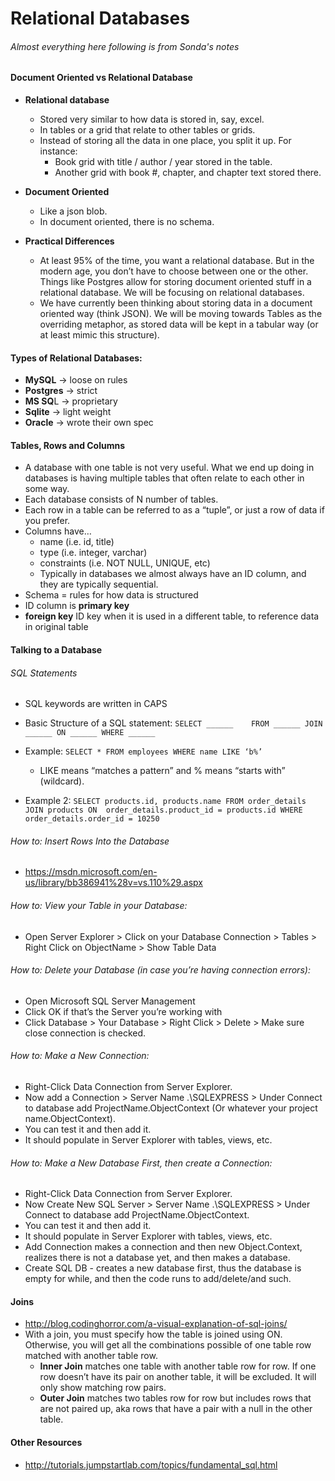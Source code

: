 # Relational Databases

###### Almost everything here following is from Sonda's notes

#### Document Oriented vs Relational Database
  * **Relational database**
    * Stored very similar to how data is stored in, say, excel.  
    * In tables or a grid that relate to other tables or grids.  
    * Instead of storing all the data in one place, you split it up.  For instance:    
      * Book grid with title / author / year stored in the table.  
      * Another grid with book #, chapter, and chapter text stored there.
  * **Document Oriented**
    * Like a json blob.  
    * In document oriented, there is no schema.

  * **Practical Differences**
    * At least 95% of the time, you want a relational database.  But in the modern age, you don’t have to choose between one or the other.  Things like Postgres allow for storing document oriented stuff in a relational database.  We will be focusing on relational databases.
    * We have currently been thinking about storing data in a document oriented way (think JSON).  We will be moving towards Tables as the overriding metaphor, as stored data will be kept in a tabular way (or at least mimic this structure).

#### Types of Relational Databases:
  * **MySQL** → loose on rules
  * **Postgres** → strict
  * **MS SQ**L → proprietary
  * **Sqlite** → light weight
  * **Oracle** → wrote their own spec

#### Tables, Rows and Columns
* A database with one table is not very useful.  What we end up doing in databases is having multiple tables that often relate to each other in some way.
* Each database consists of N number of tables.  
* Each row in a table can be referred to as a “tuple”, or just a row of data if you prefer.  
* Columns have…
	 * name (i.e. id, title)
	 * type (i.e. integer, varchar)
	 * constraints (i.e. NOT NULL, UNIQUE, etc)
	* Typically in databases we almost always have an ID column, and they are typically sequential.
* Schema = rules for how data is structured
* ID column is **primary key**
* **foreign key** ID key when it is used in a different table, to reference data in original table

#### Talking to a Database

###### SQL Statements
 * SQL keywords are written in CAPS
 * Basic Structure of a SQL statement:
	`SELECT ______   
	FROM ______
	JOIN ______ ON ______
	WHERE ______`

* Example:  `SELECT * FROM employees WHERE name LIKE ‘b%’`
   * LIKE means “matches a pattern” and % means “starts with” (wildcard).

* Example 2: `SELECT products.id, products.name FROM order_details JOIN products ON  order_details.product_id = products.id WHERE order_details.order_id = 10250`

###### How to: Insert Rows Into the Database
  * https://msdn.microsoft.com/en-us/library/bb386941%28v=vs.110%29.aspx

###### How to: View your Table in your Database:
  * Open Server Explorer > Click on your Database Connection > Tables > Right Click on ObjectName > Show Table Data

###### How to: Delete your Database (in case you’re having connection errors):
  * Open Microsoft SQL Server Management
  * Click OK if that’s the Server you’re working with
  * Click Database > Your Database > Right Click > Delete > Make sure close connection is checked.

###### How to: Make a New Connection:
  * Right-Click Data Connection from Server Explorer.
  * Now add a Connection > Server Name .\SQLEXPRESS > Under Connect to database add ProjectName.ObjectContext (Or whatever your project name.ObjectContext).
  * You can test it and then add it.
  * It should populate in Server Explorer with tables, views, etc.

###### How to:  Make a New Database First, then create a Connection:
  * Right-Click Data Connection from Server Explorer.
  * Now Create New SQL Server > Server Name .\SQLEXPRESS > Under Connect to database add ProjectName.ObjectContext.
  * You can test it and then add it.
  * It should populate in Server Explorer with tables, views, etc.
  * Add Connection makes a connection and then new Object.Context, realizes there is not a database yet, and then makes a database.
  * Create SQL DB - creates a new database first, thus the database is empty for while, and then the code runs to add/delete/and such.

#### Joins
* http://blog.codinghorror.com/a-visual-explanation-of-sql-joins/
* With a join, you must specify how the table is joined using ON. Otherwise, you will get all the combinations possible of one table row matched with another table row.
  * **Inner Join** matches one table with another table row for row. If one row doesn’t have its pair on another table, it will be excluded. It will only show matching row pairs.
  * **Outer Join** matches two tables row for row but includes rows that are not paired up, aka rows that have a pair with a null in the other table.

#### Other Resources
* http://tutorials.jumpstartlab.com/topics/fundamental_sql.html
